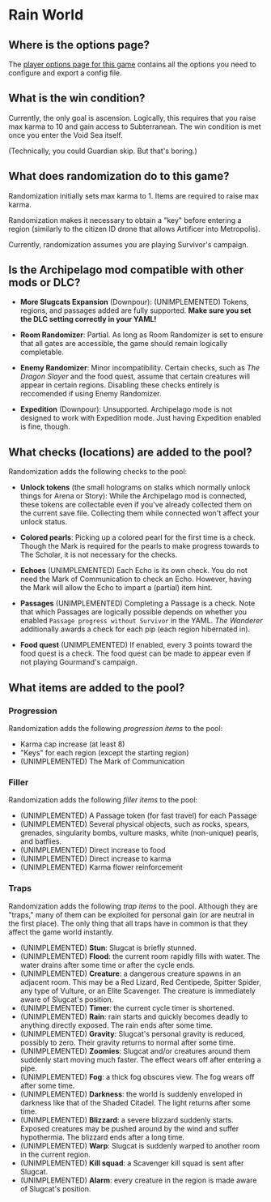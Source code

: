 # Rain World

## Where is the options page?

The [player options page for this game](../player-options) contains all the options you need to configure and export a
config file.

## What is the win condition?

Currently, the only goal is ascension.
Logically, this requires that you raise max karma to 10 and gain access to Subterranean.
The win condition is met once you enter the Void Sea itself.

(Technically, you could Guardian skip.  But that's boring.)

## What does randomization do to this game?

Randomization initially sets max karma to 1.
Items are required to raise max karma.

Randomization makes it necessary to obtain a "key" before entering a region
(similarly to the citizen ID drone that allows Artificer into Metropolis).

Currently, randomization assumes you are playing Survivor's campaign.

## Is the Archipelago mod compatible with other mods or DLC?

- **More Slugcats Expansion** (Downpour): (UNIMPLEMENTED)
Tokens, regions, and passages added are fully supported.
**Make sure you set the DLC setting correctly in your YAML!**

- **Room Randomizer**: Partial.
As long as Room Randomizer is set to ensure that all gates are accessible,
the game should remain logically completable.

- **Enemy Randomizer**: Minor incompatibility.
Certain checks, such as _The Dragon Slayer_ and the food quest,
assume that certain creatures will appear in certain regions.
Disabling these checks entirely is reccomended if using Enemy Randomizer.

- **Expedition** (Downpour): Unsupported.
Archipelago mode is not designed to work with Expedition mode.
Just having Expedition enabled is fine, though.

## What checks (locations) are added to the pool?

Randomization adds the following checks to the pool:
- **Unlock tokens** (the small holograms on stalks which normally unlock things for Arena or Story):
While the Archipelago mod is connected, these tokens are collectable
even if you've already collected them on the current save file.
Collecting them while connected won't affect your unlock status.

- **Colored pearls**:
Picking up a colored pearl for the first time is a check.
Though the Mark is required for the pearls to make progress towards to The Scholar,
it is not necessary for the checks.

- **Echoes**
(UNIMPLEMENTED)
Each Echo is its own check.
You do not need the Mark of Communication to check an Echo.
However, having the Mark will allow the Echo to impart a (partial) item hint.

- **Passages**
(UNIMPLEMENTED)
Completing a Passage is a check.
Note that which Passages are logically possible depends on
whether you enabled `Passage progress without Survivor` in the YAML.
_The Wanderer_ additionally awards a check for each pip (each region hibernated in).

- **Food quest**
(UNIMPLEMENTED)
If enabled, every 3 points toward the food quest is a check.
The food quest can be made to appear even if not playing Gourmand's campaign.

## What items are added to the pool?

### Progression
Randomization adds the following _progression items_ to the pool:
- Karma cap increase (at least 8)
- "Keys" for each region (except the starting region)
- (UNIMPLEMENTED) The Mark of Communication

### Filler
Randomization adds the following _filler items_ to the pool:
- (UNIMPLEMENTED) A Passage token (for fast travel) for each Passage
- (UNIMPLEMENTED) Several physical objects, such as rocks, spears, grenades, singularity bombs,
vulture masks, white (non-unique) pearls, and batflies.
- (UNIMPLEMENTED) Direct increase to food
- (UNIMPLEMENTED) Direct increase to karma
- (UNIMPLEMENTED) Karma flower reinforcement

### Traps
Randomization adds the following _trap items_ to the pool.
Although they are "traps," many of them can be exploited for personal gain
(or are neutral in the first place).
The only thing that all traps have in common is that they affect the game world instantly.
- (UNIMPLEMENTED) **Stun**: Slugcat is briefly stunned.
- (UNIMPLEMENTED) **Flood**: the current room rapidly fills with water.
The water drains after some time or after the cycle ends.
- (UNIMPLEMENTED) **Creature**: a dangerous creature spawns in an adjacent room.
This may be a Red Lizard, Red Centipede, Spitter Spider, any type of Vulture, or an Elite Scavenger.
The creature is immediately aware of Slugcat's position.
- (UNIMPLEMENTED) **Timer**: the current cycle timer is shortened.
- (UNIMPLEMENTED) **Rain**: rain starts and quickly becomes deadly to anything directly exposed.
The rain ends after some time.
- (UNIMPLEMENTED) **Gravity**: Slugcat's personal gravity is reduced, possibly to zero.
Their gravity returns to normal after some time.
- (UNIMPLEMENTED) **Zoomies**: Slugcat and/or creatures around them suddenly start moving much faster.
The effect wears off after entering a pipe.
- (UNIMPLEMENTED) **Fog**: a thick fog obscures view.  The fog wears off after some time.
- (UNIMPLEMENTED) **Darkness**: the world is suddenly enveloped in darkness like that of the Shaded Citadel.
The light returns after some time.
- (UNIMPLEMENTED) **Blizzard**: a severe blizzard suddenly starts.
Exposed creatures may be pushed around by the wind and suffer hypothermia.
The blizzard ends after a long time.
- (UNIMPLEMENTED) **Warp**: Slugcat is suddenly warped to another room in the current region.
- (UNIMPLEMENTED) **Kill squad**: a Scavenger kill squad is sent after Slugcat.
- (UNIMPLEMENTED) **Alarm**: every creature in the region is made aware of Slugcat's position.

